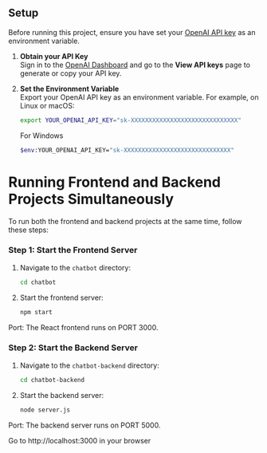 ## Setup

Before running this project, ensure you have set your [OpenAI API key](https://platform.openai.com/account/api-keys) as an environment variable.

1. **Obtain your API Key**  
   Sign in to the [OpenAI Dashboard](https://platform.openai.com/) and go to the **View API keys** page to generate or copy your API key.

2. **Set the Environment Variable**  
   Export your OpenAI API key as an environment variable.
   For example, on Linux or macOS:

   ```bash
   export YOUR_OPENAI_API_KEY="sk-XXXXXXXXXXXXXXXXXXXXXXXXXXXXXX"
   ```
   For Windows
   ```bash
   $env:YOUR_OPENAI_API_KEY="sk-XXXXXXXXXXXXXXXXXXXXXXXXXXXXXX"
   ```
   
# Running Frontend and Backend Projects Simultaneously

To run both the frontend and backend projects at the same time, follow these steps:

### Step 1: Start the Frontend Server

1. Navigate to the `chatbot` directory:
   ```bash
   cd chatbot
   ```
2. Start the frontend server:
   ```bash
   npm start
   ```

Port: The React frontend runs on PORT 3000.

### Step 2: Start the Backend Server

1. Navigate to the `chatbot-backend` directory:
   ```bash
   cd chatbot-backend
   ```

2. Start the backend server:
   ```bash
   node server.js
   ```

Port: The backend server runs on PORT 5000.

Go to http://localhost:3000 in your browser
